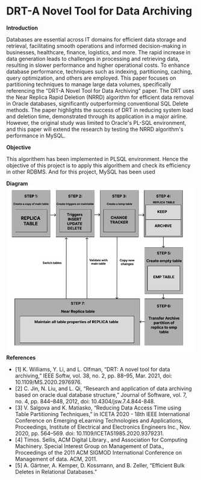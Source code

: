 <h1>DRT-A Novel Tool for Data Archiving</h1>

<div>
  <b>Introduction</b>  
  <p>
    Databases are essential across IT domains for efficient data storage and retrieval, facilitating smooth operations and informed decision-making in businesses, healthcare, 
    finance, logistics, and more. The rapid increase in data generation leads to challenges in processing and retrieving data, resulting in slower performance and higher operational costs. 
    To enhance database performance, techniques such as indexing, partitioning, caching, query optimization, and others are employed. This paper focuses on partitioning techniques to manage large data volumes, 
    specifically referencing the "DRT-A Novel Tool for Data Archiving" paper. The DRT uses the Near Replica Rapid Deletion (NRRD) algorithm for efficient data removal in Oracle databases, significantly outperforming 
    conventional SQL Delete methods. The paper highlights the success of DRT in reducing system load and deletion time, demonstrated through its application in a major airline. However, the original study was limited 
    to Oracle's PL-SQL environment, and this paper will extend the research by testing the NRRD algorithm's performance in MySQL.
  </p>
</div>

<div>
  <b>Objective</b>  
  <p>This algorithem has been implemented in PLSQL environment. Hence the objective of this project is to apply this algorithem and check its efficiency in other RDBMS. And
  for this project, MySQL has been used
  </p>
</div>

<div>
  <b>Diagram</b>
  <img src="https://github.com/ManishShrestha619/MastersProject/blob/main/Images/DRT.png">
</div>

<div>
  <b>References</b>
  <ul>
    <li>[1]	K. Williams, Y. Li, and L. Olfman, “DRT: A novel tool for data archiving,” IEEE Softw, vol. 38, no. 2, pp. 88–95, Mar. 2021, doi: 10.1109/MS.2020.2976976.</li>
    <li>[2]	C. Jin, N. Liu, and L. Qi, “Research and application of data archiving based on oracle dual database structure,” Journal of Software, vol. 7, no. 4, pp. 844–848, 2012, doi: 10.4304/jsw.7.4.844-848.    
    </li>
    <li>[3]	V. Salgova and K. Matiasko, “Reducing Data Access Time using Table Partitioning Techniques,” in ICETA 2020 - 18th IEEE International Conference on Emerging eLearning Technologies and Applications,     
        Proceedings, Institute of Electrical and Electronics Engineers Inc., Nov. 2020, pp. 564–569. doi: 10.1109/ICETA51985.2020.9379231.</li>
    <li>[4]	Timos. Sellis, ACM Digital Library., and Association for Computing Machinery. Special Interest Group on Management of Data., Proceedings of the 2011 ACM SIGMOD International Conference on Management         of data. ACM, 2011.</li>
    <li>[5]	A. Gärtner, A. Kemper, D. Kossmann, and B. Zeller, “Efficient Bulk Deletes in Relational Databases.”
    </li>
  </ul>
</div>

